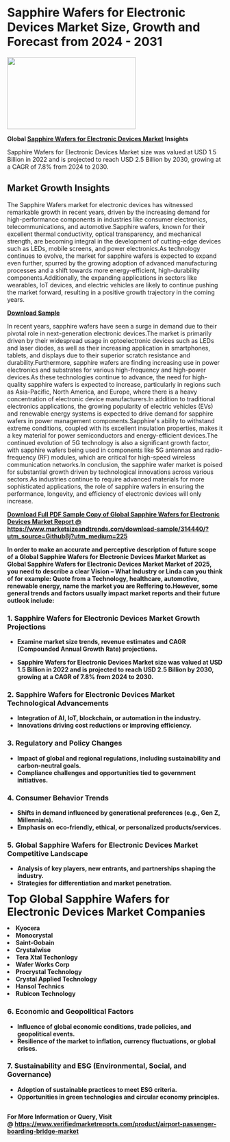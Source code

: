 <H1>Sapphire Wafers for Electronic Devices Market Size, Growth and Forecast from 2024 - 2031</H1><img class="aligncenter size-medium wp-image-584254" src="https://thirdeyenews.in/wp-content/uploads/2024/09/Global-Market-Research-300x168.jpeg" alt="" width="300" height="168" /><p><strong>Global&nbsp;<a href="https://www.marketsizeandtrends.com/download-sample/314440/?utm_source=Github8j?utm_medium=225">Sapphire Wafers for Electronic Devices Market</a> Insights</strong></p><p>Sapphire Wafers for Electronic Devices Market size was valued at USD 1.5 Billion in 2022 and is projected to reach USD 2.5 Billion by 2030, growing at a CAGR of 7.8% from 2024 to 2030.</p><p><h2>Market Growth Insights</h2> <p>The Sapphire Wafers market for electronic devices has witnessed remarkable growth in recent years, driven by the increasing demand for high-performance components in industries like consumer electronics, telecommunications, and automotive.Sapphire wafers, known for their excellent thermal conductivity, optical transparency, and mechanical strength, are becoming integral in the development of cutting-edge devices such as LEDs, mobile screens, and power electronics.As technology continues to evolve, the market for sapphire wafers is expected to expand even further, spurred by the growing adoption of advanced manufacturing processes and a shift towards more energy-efficient, high-durability components.Additionally, the expanding applications in sectors like wearables, IoT devices, and electric vehicles are likely to continue pushing the market forward, resulting in a positive growth trajectory in the coming years.</p> <p><strong><a href="#">Download Sample</a></strong></p> <p>In recent years, sapphire wafers have seen a surge in demand due to their pivotal role in next-generation electronic devices.The market is primarily driven by their widespread usage in optoelectronic devices such as LEDs and laser diodes, as well as their increasing application in smartphones, tablets, and displays due to their superior scratch resistance and durability.Furthermore, sapphire wafers are finding increasing use in power electronics and substrates for various high-frequency and high-power devices.As these technologies continue to advance, the need for high-quality sapphire wafers is expected to increase, particularly in regions such as Asia-Pacific, North America, and Europe, where there is a heavy concentration of electronic device manufacturers.In addition to traditional electronics applications, the growing popularity of electric vehicles (EVs) and renewable energy systems is expected to drive demand for sapphire wafers in power management components.Sapphire's ability to withstand extreme conditions, coupled with its excellent insulation properties, makes it a key material for power semiconductors and energy-efficient devices.The continued evolution of 5G technology is also a significant growth factor, with sapphire wafers being used in components like 5G antennas and radio-frequency (RF) modules, which are critical for high-speed wireless communication networks.In conclusion, the sapphire wafer market is poised for substantial growth driven by technological innovations across various sectors.As industries continue to require advanced materials for more sophisticated applications, the role of sapphire wafers in ensuring the performance, longevity, and efficiency of electronic devices will only increase.<p><strong><a href="#"></p><p><span class=""><strong>Download Full PDF Sample Copy of Global Sapphire Wafers for Electronic Devices Market Report</strong> @ <a href="https://www.marketsizeandtrends.com/download-sample/314440/?utm_source=Github8j?utm_medium=225" target="_blank">https://www.marketsizeandtrends.com/download-sample/314440/?utm_source=Github8j?utm_medium=225</a></span></p><p>In order to make an accurate and perceptive description of future scope of a Global&nbsp;Sapphire Wafers for Electronic Devices Market Market as Global&nbsp;Sapphire Wafers for Electronic Devices Market Market of 2025, you need to describe a clear Vision &ndash; What Industry or Linda can you think of for example: Quote from a Technology, healthcare, automotive, renewable energy, name the market you are Reffering to.However, some general trends and factors usually impact market reports and their future outlook include:</p><h3>1.&nbsp;<strong>Sapphire Wafers for Electronic Devices Market Growth Projections</strong></h3><ul><li>Examine market size trends, revenue estimates and CAGR (Compounded Annual Growth Rate) projections.</li><li><p>Sapphire Wafers for Electronic Devices Market size was valued at USD 1.5 Billion in 2022 and is projected to reach USD 2.5 Billion by 2030, growing at a CAGR of 7.8% from 2024 to 2030.</p></li></ul><h3>2.&nbsp;<strong>Sapphire Wafers for Electronic Devices Market Technological Advancements</strong></h3><ul><li>Integration of AI, IoT, blockchain, or automation in the industry.</li><li>Innovations driving cost reductions or improving efficiency.</li></ul><h3>3.&nbsp;<strong>Regulatory and Policy Changes</strong></h3><ul><li>Impact of global and regional regulations, including sustainability and carbon-neutral goals.</li><li>Compliance challenges and opportunities tied to government initiatives.</li></ul><h3>4.&nbsp;<strong>Consumer Behavior Trends</strong></h3><ul><li>Shifts in demand influenced by generational preferences (e.g., Gen Z, Millennials).</li><li>Emphasis on eco-friendly, ethical, or personalized products/services.</li></ul><h3>5.&nbsp;<strong>Global Sapphire Wafers for Electronic Devices Market Competitive Landscape</strong></h3><ul><li>Analysis of key players, new entrants, and partnerships shaping the industry.</li><li>Strategies for differentiation and market penetration.</li></ul><p data-pm-slice="1 1 []"><span style="color: inherit; font-family: inherit; font-size: 25px;">Top Global Sapphire Wafers for Electronic Devices Market Companies</span></p><div class="" data-test-id=""><p><li>Kyocera</li><li> Monocrystal</li><li> Saint-Gobain</li><li> Crystalwise</li><li> Tera Xtal Techonlogy</li><li> Wafer Works Corp</li><li> Procrystal Technology</li><li> Crystal Applied Technology</li><li> Hansol Technics</li><li> Rubicon Technology</li></p></div><h3>6.&nbsp;<strong>Economic and Geopolitical Factors</strong></h3><ul><li>Influence of global economic conditions, trade policies, and geopolitical events.</li><li>Resilience of the market to inflation, currency fluctuations, or global crises.</li></ul><h3>7.&nbsp;<strong>Sustainability and ESG (Environmental, Social, and Governance)</strong></h3><ul><li>Adoption of sustainable practices to meet ESG criteria.</li><li>Opportunities in green technologies and circular economy principles.</li></ul><h2><strong style="font-size: 14px;">For More Information or Query, Visit @&nbsp;</strong><a style="background-color: #ffffff; font-size: 14px;" href="https://www.marketsizeandtrends.com/report/sapphire-wafers-for-electronic-devices-market/" target="_blank">https://www.verifiedmarketreports.com/product/airport-passenger-boarding-bridge-market</a></h2>
